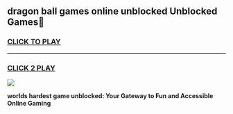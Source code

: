 
## dragon ball games online unblocked Unblocked Games👋
<h3>
<a href="https://premium.freeplayer.one?title=dragon_ball_games_online_unblocked&ref=16F">CLICK TO PLAY</a></h3>
<hr>

<h3>
<a href="https://premium.freeplayer.one?title=dragon_ball_games_online_unblocked&ref=16F">CLICK 2 PLAY</a>
  
</h3>

<a href="https://premium.freeplayer.one?title=dragon_ball_games_online_unblocked&ref=16F/"><img src="https://clearcache.store/games.png"></a>


**worlds hardest game unblocked: Your Gateway to Fun and Accessible Online Gaming**
